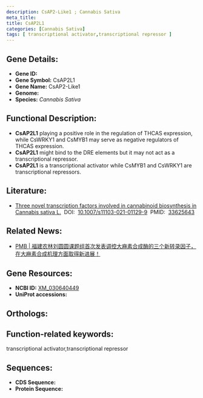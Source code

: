 ```yaml
---
description: CsAP2-Like1 ; Cannabis Sativa
meta_title:
title: CsAP2L1
categories: [Cannabis Sativa]
tags: [ transcriptional activator,transcriptional repressor ]
---
```


## Gene Details:
- **Gene ID:**	[]()
- **Gene Symbol:** CsAP2L1
- **Gene Name:** CsAP2-Like1
- **Genome:** []()
- **Species:** *Cannabis Sativa*

## Functional Description:
   - **CsAP2L1** playing a positive role in the regulation of THCAS expression, while CsWRKY1 and CsMYB1 may serve as negative regulators of THCAS expression.
   - **CsAP2L1** might bind to the DRE elements but it may not act as a transcriptional repressor.
   - **CsAP2L1** is a transcriptional activator while CsMYB1 and CsWRKY1 are transcriptional repressors.

## Literature:
   - [Three novel transcription factors involved in cannabinoid biosynthesis in Cannabis sativa L.]( https://link.springer.com/article/10.1007/s11103-021-01129-9)&nbsp;&nbsp;DOI:&nbsp;&nbsp;[10.1007/s11103-021-01129-9](https://link.springer.com/article/10.1007/s11103-021-01129-9)&nbsp;&nbsp;PMID:&nbsp;&nbsp;[33625643](https://pubmed.ncbi.nlm.nih.gov/33625643/)

## Related News:
   - [PMB | 福建农林刘圆圆课题组首次发表调控大麻素合成酶的三个新转录因子，在大麻素合成机理方面取得新进展！](https://mp.weixin.qq.com/s?__biz=MzIyOTY2NDYyNQ==&mid=2247509120&idx=3&sn=f808e63451c7dfec758434c1e66aedf4&chksm=e8bdd69edfca5f884a52e6aa25ff1c835b39ad7c1422ab6f1d753ab86482f8f59ba3f8bb865f&scene=27#wechat_redirect)

## Gene Resources:
- **NCBI ID:** [XM_030640449](https://www.ncbi.nlm.nih.gov/gene/?term=XM_030640449)
- **UniProt accessions:** [](https://www.uniprot.org/uniprotkb//entry)

## Orthologs:


## Function-related keywords:
transcriptional activator,transcriptional repressor

## Sequences:
- **CDS Sequence:**
- **Protein Sequence:**
